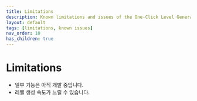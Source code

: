 ```yaml
---
title: Limitations
description: Known limitations and issues of the One-Click Level Generator.
layout: default
tags: [limitations, known issues]
nav_order: 10
has_children: true
---
```


# Limitations
- 일부 기능은 아직 개발 중입니다.
- 레벨 생성 속도가 느릴 수 있습니다.
